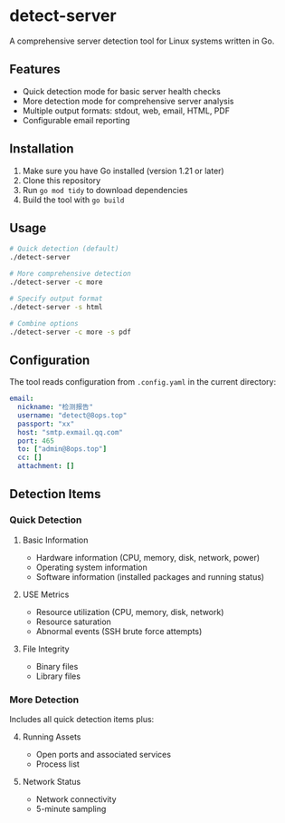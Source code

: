 # detect-server

A comprehensive server detection tool for Linux systems written in Go.

## Features

- Quick detection mode for basic server health checks
- More detection mode for comprehensive server analysis
- Multiple output formats: stdout, web, email, HTML, PDF
- Configurable email reporting

## Installation

1. Make sure you have Go installed (version 1.21 or later)
2. Clone this repository
3. Run `go mod tidy` to download dependencies
4. Build the tool with `go build`

## Usage

```bash
# Quick detection (default)
./detect-server

# More comprehensive detection
./detect-server -c more

# Specify output format
./detect-server -s html

# Combine options
./detect-server -c more -s pdf
```

## Configuration

The tool reads configuration from `.config.yaml` in the current directory:

```yaml
email:
  nickname: "检测报告"
  username: "detect@8ops.top"
  passport: "xx"
  host: "smtp.exmail.qq.com"
  port: 465
  to: ["admin@8ops.top"]
  cc: []
  attachment: []
```

## Detection Items

### Quick Detection

1. Basic Information
   - Hardware information (CPU, memory, disk, network, power)
   - Operating system information
   - Software information (installed packages and running status)

2. USE Metrics
   - Resource utilization (CPU, memory, disk, network)
   - Resource saturation
   - Abnormal events (SSH brute force attempts)

3. File Integrity
   - Binary files
   - Library files

### More Detection

Includes all quick detection items plus:

4. Running Assets
   - Open ports and associated services
   - Process list

5. Network Status
   - Network connectivity
   - 5-minute sampling